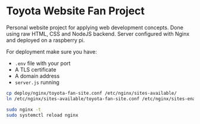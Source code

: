 # Toyota Website Fan Project

Personal website project for applying web development concepts.
Done using raw HTML, CSS and NodeJS backend.
Server configured with Nginx and deployed on a raspberry pi.

For deployment make sure you have:

- `.env` file with your port
- A TLS certificate
- A domain address
- `server.js` running


```bash
cp deploy/nginx/toyota-fan-site.conf /etc/nginx/sites-available/
ln /etc/nginx/sites-available/toyota-fan-site.conf /etc/nginx/sites-enabled/

sudo nginx -t
sudo systemctl reload nginx
```
